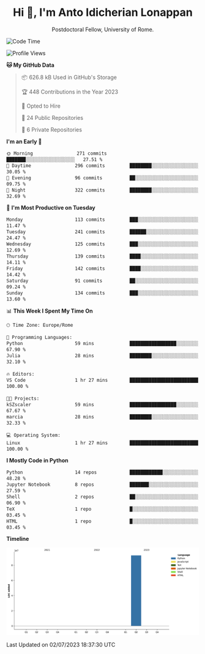 
<h1 align="center">Hi 👋, I'm Anto Idicherian Lonappan</h1>
<p align="center">Postdoctoral Fellow, University of Rome. </p>


<!--START_SECTION:waka-->
![Code Time](http://img.shields.io/badge/Code%20Time-369%20hrs%2036%20mins-blue)

![Profile Views](http://img.shields.io/badge/Profile%20Views-5-blue)

**🐱 My GitHub Data** 

> 📦 626.8 kB Used in GitHub's Storage 
 > 
> 🏆 448 Contributions in the Year 2023
 > 
> 💼 Opted to Hire
 > 
> 📜 24 Public Repositories 
 > 
> 🔑 6 Private Repositories 
 > 
**I'm an Early 🐤** 

```text
🌞 Morning                271 commits         ███████░░░░░░░░░░░░░░░░░░   27.51 % 
🌆 Daytime                296 commits         ████████░░░░░░░░░░░░░░░░░   30.05 % 
🌃 Evening                96 commits          ██░░░░░░░░░░░░░░░░░░░░░░░   09.75 % 
🌙 Night                  322 commits         ████████░░░░░░░░░░░░░░░░░   32.69 % 
```
📅 **I'm Most Productive on Tuesday** 

```text
Monday                   113 commits         ███░░░░░░░░░░░░░░░░░░░░░░   11.47 % 
Tuesday                  241 commits         ██████░░░░░░░░░░░░░░░░░░░   24.47 % 
Wednesday                125 commits         ███░░░░░░░░░░░░░░░░░░░░░░   12.69 % 
Thursday                 139 commits         ████░░░░░░░░░░░░░░░░░░░░░   14.11 % 
Friday                   142 commits         ████░░░░░░░░░░░░░░░░░░░░░   14.42 % 
Saturday                 91 commits          ██░░░░░░░░░░░░░░░░░░░░░░░   09.24 % 
Sunday                   134 commits         ███░░░░░░░░░░░░░░░░░░░░░░   13.60 % 
```


📊 **This Week I Spent My Time On** 

```text
🕑︎ Time Zone: Europe/Rome

💬 Programming Languages: 
Python                   59 mins             █████████████████░░░░░░░░   67.90 % 
Julia                    28 mins             ████████░░░░░░░░░░░░░░░░░   32.10 % 

🔥 Editors: 
VS Code                  1 hr 27 mins        █████████████████████████   100.00 % 

🐱‍💻 Projects: 
kSZscaler                59 mins             █████████████████░░░░░░░░   67.67 % 
marcia                   28 mins             ████████░░░░░░░░░░░░░░░░░   32.33 % 

💻 Operating System: 
Linux                    1 hr 27 mins        █████████████████████████   100.00 % 
```

**I Mostly Code in Python** 

```text
Python                   14 repos            ████████████░░░░░░░░░░░░░   48.28 % 
Jupyter Notebook         8 repos             ███████░░░░░░░░░░░░░░░░░░   27.59 % 
Shell                    2 repos             ██░░░░░░░░░░░░░░░░░░░░░░░   06.90 % 
TeX                      1 repo              █░░░░░░░░░░░░░░░░░░░░░░░░   03.45 % 
HTML                     1 repo              █░░░░░░░░░░░░░░░░░░░░░░░░   03.45 % 
```



**Timeline**

![Lines of Code chart](https://raw.githubusercontent.com/antolonappan/antolonappan/main/assets/bar_graph.png)


 Last Updated on 02/07/2023 18:37:30 UTC
<!--END_SECTION:waka-->
